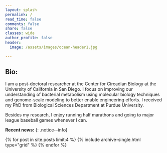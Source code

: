 ```yaml
---
layout: splash
permalink: /
read_time: false
comments: false
share: false
classes: wide
author_profile: false
header:
  image: /assets/images/ocean-header1.jpg

---
```

## Bio:
I am a post-doctoral researcher at the Center for Circadian Biology at the University of California in San Diego. I focus on improving our understanding of bacterial metabolism using molecular biology techniques and genome-scale modeling to better enable engineering efforts. I received my PhD from Biological Sciences Department at Purdue University. 

Besides my research, I enjoy running half marathons and going to major league baseball games whenever I can.

**Recent news:** 
{: .notice--info}

<div class="grid__wrapper">
  {% for post in site.posts limit:4 %}
    {% include archive-single.html type="grid" %}
  {% endfor %}
</div>

